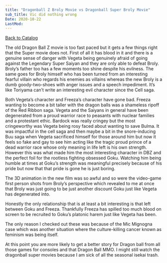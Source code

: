 ```yaml
---
title: "Dragonball Z Broly Movie vs Dragonball Super Broly Movie"
sub_title: Vic did nothing wrong
Date: 2020-10-22
LastMod:
---
```


[Back to Catalog](https://otaking.xyz/index.html)

The old Dragon Ball Z movie is too fast paced but it gets a few things right that the Super movie does not. First of all it has blood in it and there is a genuine sense of danger with Vegeta being genuinely afraid of going against the Legendary Super Saiyan and they are only able to defeat Broly. Broly’s father too has a few moments too shine despite his evilness. The same goes for Broly himself who has been turned from an interesting fearful villain who regards his enemies as villains whereas the new Broly is a dumb goody-two-shoes with anger issues and a speech impediment. It’s like Toriyama can’t write an interesting evil character since the Cell saga.

Both Vegeta’s character and Freeza’s character have gone bad. Freeza wanting to become a bit taller with the dragon balls was a shameless ripoff of the Red Ribbon saga. Vegeta and the Saiyans in general have been degenerated from a proud warrior race to peasants with nuclear families and a protestant ethic. Bardock was really cringey but the most cringeworthy was Vegeta being rosy faced about wanting to save Bulma. It was impactful in the cell saga and then maybe a bit in the snore-inducing Buu saga when Vegeta sacrificed himself for those around him but now it feels so fake and gay to see him acting like the tragic proud prince of a dead warrior race whose only meaning in life left is his own strength. However this was what made him the most interesting character in DBZ and the perfect foil for the rootless fighting obsessed Goku. Watching him being humble at times at Goku’s strength was meaningful precisely because of his pride but now that that pride is gone he is just boring.

The 3D animation in the new film was so awful and so were the video-game first person shots from Broly’s perspective which revealed to me at once that Broly was just going to be just another discount Goku just like Vegeta has degenerated into.

Honestly the only relationship that is at least a bit interesting is that left between Goku and Freeza. Thankfully Freeza has spilled too much blood on screen to be recruited to Goku’s platonic harem just like Vegeta has been.

The only reason I checked out these was because of the Mic Mignogna case which was another situation where the culture-killing cancer known as feminism was being itself.

At this point you are more likely to get a better story for Dragon ball from all those games for consoles and that Dragon Ball MMO. I might still watch the dragonball super movies because I am sick of all the seasonal isekai trash.
